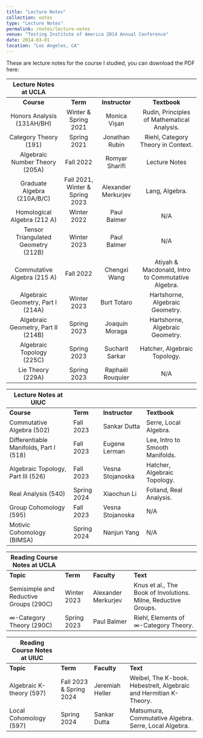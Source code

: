 ```yaml
---
title: "Lecture Notes"
collection: notes
type: "Lecture Notes"
permalink: /notes/lecture-notes
venue: "Testing Institute of America 2014 Annual Conference"
date: 2014-03-01
location: "Los Angeles, CA"
---
```


These are lecture notes for the course I studied, you can download the PDF here:

| **Lecture Notes at UCLA** |  |  |  |
| :---: | :---: | :---: | :---: |
| **Course** | **Term** | **Instructor** | **Textbook** |
| Honors Analysis (131AH/BH) | Winter & Spring 2021 | Monica Vișan | Rudin, Principles of Mathematical Analysis. |
| Category Theory (191) | Spring 2021 | Jonathan Rubin | Riehl, Category Theory in Context. |
| Algebraic Number Theory (205A) | Fall 2022 | Romyar Sharifi | Lecture Notes |
| Graduate Algebra (210A/B/C) | Fall 2021, Winter & Spring 2023 | Alexander Merkurjev | Lang, Algebra. |
| Homological Algebra (212 A) | Winter 2022 | Paul Balmer | N/A |
| Tensor Triangulated Geometry (212B) | Winter 2023 | Paul Balmer | N/A |
| Commutative Algebra (215 A) | Fall 2022 | Chengxi Wang | Atiyah & Macdonald, Intro to Commutative Algebra. |
| Algebraic Geometry, Part I (214A) | Winter 2023 | Burt Totaro | Hartshorne, Algebraic Geometry. |
| Algebraic Geometry, Part II (214B) | Spring 2023 | Joaquín Moraga | Hartshorne, Algebraic Geometry. |
| Algebraic Topology (225C) | Spring 2023 | Sucharit Sarkar | Hatcher, Algebraic Topology. |
| Lie Theory (229A) | Spring 2023 | Raphaël Rouquier | N/A |

| **Lecture Notes at UIUC** | | | |
| --- | --- | --- | --- |
| **Course** | **Term** | **Instructor** | **Textbook** |
| Commutative Algebra (502) | Fall 2023 | Sankar Dutta | Serre, Local Algebra. |
| Differentiable Manifolds, Part I (518) | Fall 2023 | Eugene Lerman | Lee, Intro to Smooth Manifolds. |
| Algebraic Topology, Part III (526) | Fall 2023 | Vesna Stojanoska | Hatcher, Algebraic Topology. |
| Real Analysis (540) | Spring 2024 | Xiaochun Li | Folland, Real Analysis. |
| Group Cohomology (595) | Fall 2023 | Vesna Stojanoska | N/A |
| Motivic Cohomology (BIMSA) | Spring 2024 | Nanjun Yang | N/A |

| **Reading Course Notes at UCLA** | | | |
| --- | --- | --- | --- |
| **Topic** | **Term** | **Faculty** | **Text** |
| Semisimple and Reductive Groups (290C) | Winter 2023 | Alexander Merkurjev | Knus et al., The Book of Involutions. Milne, Reductive Groups. |
| $\infty$-Category Theory (290C) | Spring 2023 | Paul Balmer | Riehl, Elements of $\infty$-Category Theory. |

| **Reading Course Notes at UIUC** | | | |
| --- | --- | --- | --- |
| **Topic** | **Term** | **Faculty** | **Text** |
| Algebraic K-theory (597) | Fall 2023 & Spring 2024 | Jeremiah Heller | Weibel, The K-book. Hebestreit, Algebraic and Hermitian K-Theory. |
| Local Cohomology (597) | Spring 2024 | Sankar Dutta | Matsumura, Commutative Algebra. Serre, Local Algebra. |